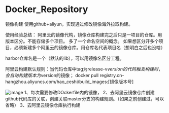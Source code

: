 # Docker_Repository
镜像构建
使用github+aliyun，实现通过修改镜像海外拉取构建。

使用经验总结：
阿里云的镜像代构，镜像仓库构建完之后只是一项目的仓库。用版本区分。不能存储多个项目。
多了一个命名空间的概念。
如果想区分开多个项目，必须新建多个阿里云的镜像仓库。用仓库名代表项目名（想明白之后也没啥）

harbor仓库名是一个（默认的lib），可以用镜像名区分工程。

阿里云构建默认规则：当代码仓库中tag为release-v$version的代码触发构建时，会自动构建版本为$version的镜像；
docker pull registry.cn-hangzhou.aliyuncs.com/hao_ceshi/build_images:[镜像版本号]

![image](https://user-images.githubusercontent.com/16972722/209780976-3e5348c3-32df-4908-9e54-1e73c515cc30.png)
1、每次需要修改DOckerfile内的镜像，
2、去阿里云镜像仓库创建github代码库的关联，创建关联master分支的构建规则。（如果之前创建过，可以省略）
3、去阿里云镜像仓库执行构建
